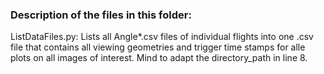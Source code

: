 ### Description of the files in this folder:

ListDataFiles.py:
Lists all Angle*.csv files of individual flights into one .csv file that contains all viewing geometries and trigger time stamps for alle plots on all images of interest. Mind to adapt the directory_path in line 8.